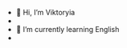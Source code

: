 - 👋 Hi, I’m Viktoryia
- 
- 🌱 I’m currently learning English
- 

<!---
ViktoryiaMLM/ViktoryiaMLM is a ✨ special ✨ repository because its `README.md` (this file) appears on your GitHub profile.
You can click the Preview link to take a look at your changes.
--->
